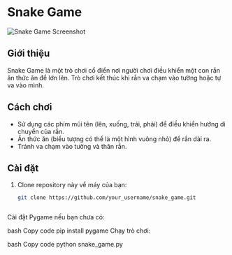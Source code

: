 # Snake Game

![Snake Game Screenshot](link_to_screenshot)  <!-- Thay đổi link_to_screenshot bằng đường dẫn tới ảnh chụp màn hình trò chơi -->

## Giới thiệu

Snake Game là một trò chơi cổ điển nơi người chơi điều khiển một con rắn ăn thức ăn để lớn lên. Trò chơi kết thúc khi rắn va chạm vào tường hoặc tự va vào mình.

## Cách chơi

- Sử dụng các phím mũi tên (lên, xuống, trái, phải) để điều khiển hướng di chuyển của rắn.
- Ăn thức ăn (biểu tượng có thể là một hình vuông nhỏ) để rắn dài ra.
- Tránh va chạm vào tường và thân rắn.

## Cài đặt

1. Clone repository này về máy của bạn:

   ```bash
   git clone https://github.com/your_username/snake_game.git



Cài đặt Pygame nếu bạn chưa có:

bash
Copy code
pip install pygame
Chạy trò chơi:

bash
Copy code
python snake_game.py

